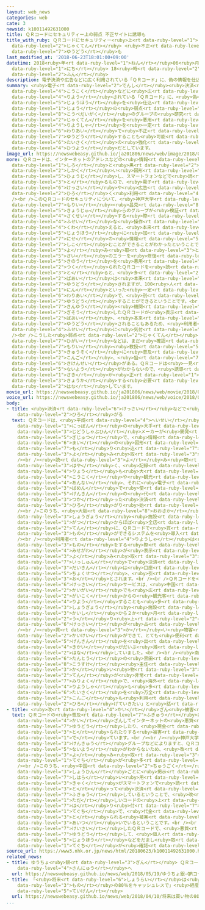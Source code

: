 ```yaml
---
layout: web_news
categories: web
cate: 3
newsid: k10011492631000
title: ＱＲコードにセキュリティー上の弱点 不正サイトに誘導も
title_with_ruby: ＱＲコードにセキュリティー<ruby>上<rt data-ruby-level="1">じょう</rt></ruby>の<ruby>弱点<rt
  data-ruby-level="2">じゃくてん</rt></ruby> <ruby>不正<rt data-ruby-level="4">ふせい</rt></ruby>サイトに<ruby>誘導<rt
  data-ruby-level="7">ゆうどう</rt></ruby>も
last_modified_at: '2018-06-23T18:01:00+09:00'
datetime: 2018<ruby>年<rt data-ruby-level="1">ねん</rt></ruby>06<ruby>月<rt data-ruby-level="1">がつ</rt></ruby>23<ruby>日<rt
  data-ruby-level="1">にち</rt></ruby> 18<ruby>時<rt data-ruby-level="2">じ</rt></ruby>01<ruby>分<rt
  data-ruby-level="2">ふん</rt></ruby>
description: 電子決済や広告などに広く利用されている「ＱＲコード」に、偽の情報を仕込むことができるセキュリティ上の弱点があることが、神戸大学のグループの研究でわかりました。この弱点を悪用すると、利用者を一定の割合で不正なサイトに誘導することも可能で、グループではセキュリティー対策の強化が必要だとしています。
summary: <ruby>電子<rt data-ruby-level="2">でんし</rt></ruby><ruby>決済<rt data-ruby-level="6">けっさい</rt></ruby>や<ruby>広告<rt
  data-ruby-level="4">こうこく</rt></ruby>などに<ruby>広<rt data-ruby-level="2">ひろ</rt></ruby>く<ruby>利用<rt
  data-ruby-level="4">りよう</rt></ruby>されている「ＱＲコード」に、<ruby>偽<rt data-ruby-level="7">にせ</rt></ruby>の<ruby>情報<rt
  data-ruby-level="5">じょうほう</rt></ruby>を<ruby>仕込<rt data-ruby-level="7">しこ</rt></ruby>むことができるセキュリティ<ruby>上<rt
  data-ruby-level="1">じょう</rt></ruby>の<ruby>弱点<rt data-ruby-level="2">じゃくてん</rt></ruby>があることが、<ruby>神戸大学<rt
  data-ruby-level="8">こうべだいがく</rt></ruby>のグループの<ruby>研究<rt data-ruby-level="3">けんきゅう</rt></ruby>でわかりました。この<ruby>弱点<rt
  data-ruby-level="2">じゃくてん</rt></ruby>を<ruby>悪用<rt data-ruby-level="3">あくよう</rt></ruby>すると、<ruby>利用者<rt
  data-ruby-level="4">りようしゃ</rt></ruby>を<ruby>一定<rt data-ruby-level="3">いってい</rt></ruby>の<ruby>割合<rt
  data-ruby-level="6">わりあい</rt></ruby>で<ruby>不正<rt data-ruby-level="4">ふせい</rt></ruby>なサイトに<ruby>誘導<rt
  data-ruby-level="7">ゆうどう</rt></ruby>することも<ruby>可能<rt data-ruby-level="5">かのう</rt></ruby>で、グループではセキュリティー<ruby>対策<rt
  data-ruby-level="6">たいさく</rt></ruby>の<ruby>強化<rt data-ruby-level="3">きょうか</rt></ruby>が<ruby>必要<rt
  data-ruby-level="4">ひつよう</rt></ruby>だとしています。
image_url: https://newswebeasy.github.io/ja201806/news/web/image/2018/06/23/K10011492631_1806231810_1806231811_01_03.jpg
more: ＱＲコードは、インターネットのアドレスなどの<ruby>情報<rt data-ruby-level="5">じょうほう</rt></ruby>を<ruby>白<rt
  data-ruby-level="1">しろ</rt></ruby>と<ruby>黒<rt data-ruby-level="2">くろ</rt></ruby>の<ruby>四角<rt
  data-ruby-level="2">しかく</rt></ruby>い<ruby>図形<rt data-ruby-level="2">ずけい</rt></ruby>として<ruby>表示<rt
  data-ruby-level="5">ひょうじ</rt></ruby>し、スマートフォンなどで<ruby>読<rt data-ruby-level="3">よ</rt></ruby>み<ruby>取<rt
  data-ruby-level="3">と</rt></ruby>るもので、<ruby>電子<rt data-ruby-level="2">でんし</rt></ruby><ruby>決済<rt
  data-ruby-level="6">けっさい</rt></ruby>や<ruby>広告<rt data-ruby-level="4">こうこく</rt></ruby>などに<ruby>広<rt
  data-ruby-level="2">ひろ</rt></ruby>く<ruby>利用<rt data-ruby-level="4">りよう</rt></ruby>されています。<br
  /><br />このＱＲコードのセキュリティについて、<ruby>神戸大学<rt data-ruby-level="8">こうべだいがく</rt></ruby>の<ruby>森井<rt
  data-ruby-level="7">もりい</rt></ruby><ruby>昌克<rt data-ruby-level="8">まさかつ</rt></ruby><ruby>教授<rt
  data-ruby-level="5">きょうじゅ</rt></ruby>らのグループが<ruby>検証<rt data-ruby-level="5">けんしょう</rt></ruby>したところ、コードを<ruby>作成<rt
  data-ruby-level="4">さくせい</rt></ruby>する<ruby>際<rt data-ruby-level="5">さい</rt></ruby>に<ruby>不正<rt
  data-ruby-level="4">ふせい</rt></ruby>な<ruby>操作<rt data-ruby-level="6">そうさ</rt></ruby>を<ruby>加<rt
  data-ruby-level="4">くわ</rt></ruby>えると、<ruby>本来<rt data-ruby-level="2">ほんらい</rt></ruby>の<ruby>情報<rt
  data-ruby-level="5">じょうほう</rt></ruby>に<ruby>加<rt data-ruby-level="4">くわ</rt></ruby>えて、<ruby>偽<rt
  data-ruby-level="7">にせ</rt></ruby>の<ruby>情報<rt data-ruby-level="5">じょうほう</rt></ruby>を<ruby>仕込<rt
  data-ruby-level="7">しこ</rt></ruby>むことができることがわかったということです。<br /><br />これはコードを<ruby>読<rt
  data-ruby-level="3">よ</rt></ruby>み<ruby>取<rt data-ruby-level="3">と</rt></ruby>る<ruby>際<rt
  data-ruby-level="5">さい</rt></ruby>のエラーを<ruby>修復<rt data-ruby-level="5">しゅうふく</rt></ruby>する<ruby>機能<rt
  data-ruby-level="5">きのう</rt></ruby>を<ruby>悪用<rt data-ruby-level="3">あくよう</rt></ruby>したもので、こうして<ruby>作<rt
  data-ruby-level="2">つく</rt></ruby>られたＱＲコードを<ruby>読<rt data-ruby-level="3">よ</rt></ruby>み<ruby>取<rt
  data-ruby-level="3">と</rt></ruby>ると、<ruby>多<rt data-ruby-level="2">おお</rt></ruby>くの<ruby>場合<rt
  data-ruby-level="2">ばあい</rt></ruby>は<ruby>本来<rt data-ruby-level="2">ほんらい</rt></ruby>のサイトに<ruby>誘導<rt
  data-ruby-level="7">ゆうどう</rt></ruby>されますが、100<ruby>人<rt data-ruby-level="1">にん</rt></ruby>に１<ruby>人<rt
  data-ruby-level="1">にん</rt></ruby>といった<ruby>一定<rt data-ruby-level="3">いってい</rt></ruby>の<ruby>割合<rt
  data-ruby-level="6">わりあい</rt></ruby>で、<ruby>別<rt data-ruby-level="4">べつ</rt></ruby>のサイトなどに<ruby>誘導<rt
  data-ruby-level="7">ゆうどう</rt></ruby>することができるということです。<br /><br />このため、<ruby>金融<rt
  data-ruby-level="7">きんゆう</rt></ruby><ruby>機関<rt data-ruby-level="4">きかん</rt></ruby>などにつながると<ruby>偽装<rt
  data-ruby-level="7">ぎそう</rt></ruby>したＱＲコードが<ruby>表示<rt data-ruby-level="5">ひょうじ</rt></ruby>されていた<ruby>場合<rt
  data-ruby-level="2">ばあい</rt></ruby>、<ruby>本来<rt data-ruby-level="2">ほんらい</rt></ruby>のサイトに<ruby>誘導<rt
  data-ruby-level="7">ゆうどう</rt></ruby>されることもあるため、<ruby>利用者<rt data-ruby-level="4">りようしゃ</rt></ruby>が<ruby>不正<rt
  data-ruby-level="4">ふせい</rt></ruby>に<ruby>気付<rt data-ruby-level="4">きづ</rt></ruby>きにくくなるおそれがあるということです。<br
  /><br />こうした<ruby>弱点<rt data-ruby-level="2">じゃくてん</rt></ruby>を<ruby>悪用<rt data-ruby-level="3">あくよう</rt></ruby>した<ruby>被害<rt
  data-ruby-level="7">ひがい</rt></ruby>などは、まだ<ruby>確認<rt data-ruby-level="7">かくにん</rt></ruby>されていないということですが、<ruby>森井<rt
  data-ruby-level="7">もりい</rt></ruby><ruby>教授<rt data-ruby-level="5">きょうじゅ</rt></ruby>は「ＱＲコードは<ruby>急速<rt
  data-ruby-level="3">きゅうそく</rt></ruby>に<ruby>普及<rt data-ruby-level="7">ふきゅう</rt></ruby>しているので、<ruby>今後<rt
  data-ruby-level="2">こんご</rt></ruby>、<ruby>狙<rt data-ruby-level="7">ねら</rt></ruby>われる<ruby>危険性<rt
  data-ruby-level="6">きけんせい</rt></ruby>がある。ＱＲコードは<ruby>一見<rt data-ruby-level="1">いっけん</rt></ruby>しただけでは<ruby>内容<rt
  data-ruby-level="5">ないよう</rt></ruby>がわからないので、<ruby>誘導<rt data-ruby-level="7">ゆうどう</rt></ruby>された<ruby>先<rt
  data-ruby-level="1">さき</rt></ruby>が<ruby>正<rt data-ruby-level="1">ただ</rt></ruby>しいかどうかチェックを<ruby>強化<rt
  data-ruby-level="3">きょうか</rt></ruby>する<ruby>必要<rt data-ruby-level="4">ひつよう</rt></ruby>がある」と<ruby>話<rt
  data-ruby-level="2">はな</rt></ruby>しています。
movie_url: https://newswebeasy.github.io/ja201806/news/web/movie/2018/06/23/k10011492631_201806231810_201806231811.mp4
voice_url: https://newswebeasy.github.io/ja201806/news/web/voice/2018/06/23/k10011492631_201806231810_201806231811.mp3
body:
- title: <ruby>決済<rt data-ruby-level="6">けっさい</rt></ruby>などで<ruby>利用<rt data-ruby-level="4">りよう</rt></ruby><ruby>広<rt
    data-ruby-level="2">ひろ</rt></ruby>がる
  text: ＱＲコードは、<ruby>平成<rt data-ruby-level="4">へいせい</rt></ruby>６<ruby>年<rt data-ruby-level="1">ねん</rt></ruby>に<ruby>日本<rt
    data-ruby-level="1">にっぽん</rt></ruby>の<ruby>大手<rt data-ruby-level="1">おおて</rt></ruby><ruby>自動車部品<rt
    data-ruby-level="3">じどうしゃぶひん</rt></ruby>メーカーが<ruby>開発<rt data-ruby-level="3">かいはつ</rt></ruby>した<ruby>技術<rt
    data-ruby-level="5">ぎじゅつ</rt></ruby>で、<ruby>情報<rt data-ruby-level="5">じょうほう</rt></ruby>を１<ruby>枚<rt
    data-ruby-level="6">まい</rt></ruby>の<ruby>図形<rt data-ruby-level="2">ずけい</rt></ruby>に<ruby>盛<rt
    data-ruby-level="7">も</rt></ruby>り<ruby>込<rt data-ruby-level="7">こ</rt></ruby>んでスマートフォンなどで<ruby>読<rt
    data-ruby-level="3">よ</rt></ruby>み<ruby>取<rt data-ruby-level="3">と</rt></ruby>ることができます。<br
    /><br /><ruby>読<rt data-ruby-level="3">よ</rt></ruby>み<ruby>取<rt data-ruby-level="3">と</rt></ruby>りが<ruby>速<rt
    data-ruby-level="3">はや</rt></ruby>く、<ruby>記録<rt data-ruby-level="4">きろく</rt></ruby>できるデータ<ruby>量<rt
    data-ruby-level="4">りょう</rt></ruby>も<ruby>大<rt data-ruby-level="1">おお</rt></ruby>きいため、<ruby>広告<rt
    data-ruby-level="4">こうこく</rt></ruby>や<ruby>観光<rt data-ruby-level="4">かんこう</rt></ruby><ruby>案内<rt
    data-ruby-level="4">あんない</rt></ruby>、それに<ruby>電子<rt data-ruby-level="2">でんし</rt></ruby>チケットなどさまざまな<ruby>場面<rt
    data-ruby-level="3">ばめん</rt></ruby>で<ruby>使<rt data-ruby-level="3">つか</rt></ruby>われているほか、<ruby>現金<rt
    data-ruby-level="5">げんきん</rt></ruby>の<ruby>代<rt data-ruby-level="3">か</rt></ruby>わりにＱＲコードを<ruby>使<rt
    data-ruby-level="3">つか</rt></ruby>った<ruby>決済<rt data-ruby-level="6">けっさい</rt></ruby>サービスも<ruby>広<rt
    data-ruby-level="3">ひろ</rt></ruby>がり<ruby>始<rt data-ruby-level="3">はじ</rt></ruby>めています。<br
    /><br />このうち、<ruby>大阪<rt data-ruby-level="8">おおさか</rt></ruby>・<ruby>難波<rt data-ruby-level="6">なんば</rt></ruby>の<ruby>商業<rt
    data-ruby-level="3">しょうぎょう</rt></ruby><ruby>施設<rt data-ruby-level="7">しせつ</rt></ruby>では、ことし４<ruby>月<rt
    data-ruby-level="1">がつ</rt></ruby>からほぼ<ruby>全店<rt data-ruby-level="3">ぜんてん</rt></ruby>のおよそ460<ruby>店<rt
    data-ruby-level="2">てん</rt></ruby>に、ＱＲコードで<ruby>買<rt data-ruby-level="3">か</rt></ruby>い<ruby>物<rt
    data-ruby-level="3">もの</rt></ruby>ができるシステムを<ruby>導入<rt data-ruby-level="5">どうにゅう</rt></ruby>しました。<br
    /><br /><ruby>利用者<rt data-ruby-level="4">りようしゃ</rt></ruby>は<ruby>買<rt data-ruby-level="3">か</rt></ruby>い<ruby>物<rt
    data-ruby-level="3">もの</rt></ruby>をする<ruby>際<rt data-ruby-level="5">さい</rt></ruby>に、<ruby>店側<rt
    data-ruby-level="4">みせがわ</rt></ruby>が<ruby>表示<rt data-ruby-level="5">ひょうじ</rt></ruby>したＱＲコードをスマートフォンで<ruby>読<rt
    data-ruby-level="3">よ</rt></ruby>み<ruby>取<rt data-ruby-level="3">と</rt></ruby>ることで<ruby>一瞬<rt
    data-ruby-level="7">いっしゅん</rt></ruby>で<ruby>決済<rt data-ruby-level="6">けっさい</rt></ruby>することができ、<ruby>代金<rt
    data-ruby-level="3">だいきん</rt></ruby>は<ruby>口座<rt data-ruby-level="6">こうざ</rt></ruby>から<ruby>直接<rt
    data-ruby-level="5">ちょくせつ</rt></ruby>、<ruby>引<rt data-ruby-level="3">ひ</rt></ruby>き<ruby>落<rt
    data-ruby-level="3">お</rt></ruby>とされます。<br /><br />ＱＲコードを<ruby>使<rt data-ruby-level="3">つか</rt></ruby>った<ruby>決済<rt
    data-ruby-level="6">けっさい</rt></ruby>サービスは、<ruby>中国<rt data-ruby-level="2">ちゅうごく</rt></ruby>など<ruby>海外<rt
    data-ruby-level="2">かいがい</rt></ruby>でも<ruby>広<rt data-ruby-level="2">ひろ</rt></ruby>がっていることから、<ruby>外国<rt
    data-ruby-level="2">がいこく</rt></ruby>からの<ruby>観光客<rt data-ruby-level="4">かんこうきゃく</rt></ruby>が<ruby>利用<rt
    data-ruby-level="4">りよう</rt></ruby>することも<ruby>多<rt data-ruby-level="2">おお</rt></ruby>いということで、この<ruby>商業<rt
    data-ruby-level="3">しょうぎょう</rt></ruby><ruby>施設<rt data-ruby-level="7">しせつ</rt></ruby>では<ruby>開始<rt
    data-ruby-level="3">かいし</rt></ruby>から２か<ruby>月<rt data-ruby-level="1">げつ</rt></ruby>で、<ruby>売<rt
    data-ruby-level="2">う</rt></ruby>り<ruby>上<rt data-ruby-level="2">あ</rt></ruby>げの４％をＱＲコードの<ruby>決済<rt
    data-ruby-level="6">けっさい</rt></ruby>が<ruby>占<rt data-ruby-level="7">し</rt></ruby>めたいうことです。<br
    /><br /><ruby>買<rt data-ruby-level="3">か</rt></ruby>い<ruby>物客<rt data-ruby-level="3">ものきゃく</rt></ruby>は「サッと<ruby>会計<rt
    data-ruby-level="2">かいけい</rt></ruby>ができて、とても<ruby>便利<rt data-ruby-level="4">べんり</rt></ruby>です。<ruby>現金<rt
    data-ruby-level="5">げんきん</rt></ruby>を<ruby>出<rt data-ruby-level="1">だ</rt></ruby>す<ruby>機会<rt
    data-ruby-level="4">きかい</rt></ruby>がだいぶ<ruby>減<rt data-ruby-level="5">へ</rt></ruby>りました」と<ruby>話<rt
    data-ruby-level="2">はな</rt></ruby>していました。<br /><br /><ruby>南海電鉄<rt data-ruby-level="3">なんかいでんてつ</rt></ruby>・なんばＣＩＴＹ<ruby>担当<rt
    data-ruby-level="6">たんとう</rt></ruby>の<ruby>黒田<rt data-ruby-level="2">くろだ</rt></ruby><ruby>康介<rt
    data-ruby-level="8">こうすけ</rt></ruby><ruby>主任<rt data-ruby-level="5">しゅにん</rt></ruby>は「スマートフォンさえあれば、<ruby>買<rt
    data-ruby-level="3">か</rt></ruby>い<ruby>物<rt data-ruby-level="3">もの</rt></ruby>ができるという<ruby>点<rt
    data-ruby-level="2">てん</rt></ruby>が<ruby>非常<rt data-ruby-level="5">ひじょう</rt></ruby>に<ruby>魅力<rt
    data-ruby-level="7">みりょく</rt></ruby>で、<ruby>海外<rt data-ruby-level="2">かいがい</rt></ruby>の<ruby>利用者<rt
    data-ruby-level="4">りようしゃ</rt></ruby>も<ruby>多<rt data-ruby-level="2">おお</rt></ruby>い。セキュリティー<ruby>対策<rt
    data-ruby-level="6">たいさく</rt></ruby>を<ruby>万全<rt data-ruby-level="7">ばんぜん</rt></ruby>にしたうえで、<ruby>今後<rt
    data-ruby-level="2">こんご</rt></ruby>も<ruby>利用<rt data-ruby-level="4">りよう</rt></ruby>を<ruby>広<rt
    data-ruby-level="2">ひろ</rt></ruby>げていきたい」と<ruby>話<rt data-ruby-level="2">はな</rt></ruby>していました。
- title: <ruby>改<rt data-ruby-level="4">かい</rt></ruby>ざん<ruby>被害<rt data-ruby-level="7">ひがい</rt></ruby>も
  text: ＱＲコードの<ruby>普及<rt data-ruby-level="7">ふきゅう</rt></ruby>に<ruby>伴<rt data-ruby-level="7">ともな</rt></ruby>って、ＱＲコードを<ruby>改<rt
    data-ruby-level="4">かい</rt></ruby>ざんしてインターネットの<ruby>悪質<rt data-ruby-level="5">あくしつ</rt></ruby>なサイトに<ruby>誘導<rt
    data-ruby-level="7">ゆうどう</rt></ruby>したり、<ruby>現金<rt data-ruby-level="5">げんきん</rt></ruby>がだまし<ruby>取<rt
    data-ruby-level="3">と</rt></ruby>られたりする<ruby>被害<rt data-ruby-level="7">ひがい</rt></ruby>も<ruby>出<rt
    data-ruby-level="1">で</rt></ruby>ています。<br /><br /><ruby>神戸大学<rt data-ruby-level="8">こうべだいがく</rt></ruby>の<ruby>研究<rt
    data-ruby-level="3">けんきゅう</rt></ruby>グループなどによりますと、ＱＲコードは<ruby>見<rt data-ruby-level="1">み</rt></ruby>ただけでは<ruby>内容<rt
    data-ruby-level="5">ないよう</rt></ruby>がわからないため、<ruby>改<rt data-ruby-level="4">かい</rt></ruby>ざんしたＱＲコードを<ruby>読<rt
    data-ruby-level="3">よ</rt></ruby>み<ruby>取<rt data-ruby-level="3">と</rt></ruby>らせる<ruby>手口<rt
    data-ruby-level="1">てぐち</rt></ruby>が<ruby>多<rt data-ruby-level="2">おお</rt></ruby>いということです。<br
    /><br />このうち、<ruby>中国<rt data-ruby-level="2">ちゅうごく</rt></ruby>ではスーパーで<ruby>商品<rt
    data-ruby-level="3">しょうひん</rt></ruby>ごとに<ruby>掲示<rt data-ruby-level="7">けいじ</rt></ruby>された<ruby>支払<rt
    data-ruby-level="7">しはら</rt></ruby>い<ruby>用<rt data-ruby-level="2">よう</rt></ruby>のＱＲコードを、<ruby>客<rt
    data-ruby-level="3">きゃく</rt></ruby>がスマートフォンで<ruby>読<rt data-ruby-level="3">よ</rt></ruby>み<ruby>取<rt
    data-ruby-level="3">と</rt></ruby>って<ruby>決済<rt data-ruby-level="6">けっさい</rt></ruby>するサービスが<ruby>普及<rt
    data-ruby-level="7">ふきゅう</rt></ruby>しているということで、<ruby>改<rt data-ruby-level="4">かい</rt></ruby>ざんしたＱＲコードを<ruby>正<rt
    data-ruby-level="1">ただ</rt></ruby>しいコードの<ruby>上<rt data-ruby-level="1">うえ</rt></ruby>から<ruby>貼<rt
    data-ruby-level="7">は</rt></ruby>り<ruby>付<rt data-ruby-level="7">つ</rt></ruby>ける<ruby>手口<rt
    data-ruby-level="1">てぐち</rt></ruby>で、<ruby>代金<rt data-ruby-level="3">だいきん</rt></ruby>をだまし<ruby>取<rt
    data-ruby-level="3">と</rt></ruby>られる<ruby>被害<rt data-ruby-level="7">ひがい</rt></ruby>も<ruby>相次<rt
    data-ruby-level="3">あいつ</rt></ruby>いでいるということです。<br /><br />また、<ruby>国内<rt data-ruby-level="2">こくない</rt></ruby>でもインターネットに<ruby>掲載<rt
    data-ruby-level="7">けいさい</rt></ruby>したＱＲコードで、<ruby>悪質<rt data-ruby-level="5">あくしつ</rt></ruby>なサイトに<ruby>誘導<rt
    data-ruby-level="7">ゆうどう</rt></ruby>して、<ruby>個人<rt data-ruby-level="5">こじん</rt></ruby><ruby>情報<rt
    data-ruby-level="5">じょうほう</rt></ruby>などをだまし<ruby>取<rt data-ruby-level="3">と</rt></ruby>ろうとする<ruby>手口<rt
    data-ruby-level="1">てぐち</rt></ruby>が<ruby>確認<rt data-ruby-level="7">かくにん</rt></ruby>されているということです。
source_url: https://www3.nhk.or.jp/news/html/20180623/k10011492631000.html
related_news:
- title: ゆうちょ<ruby>銀<rt data-ruby-level="3">ぎん</rt></ruby> ＱＲコード<ruby>決済<rt data-ruby-level="6">けっさい</rt></ruby>に<ruby>参入<rt
    data-ruby-level="4">さんにゅう</rt></ruby>へ
  url: https://newswebeasy.github.io/news/web/2018/05/19/ゆうちょ銀-QRコード決済に参入へ
- title: 「<ruby>将来<rt data-ruby-level="6">しょうらい</rt></ruby>は<ruby>買<rt data-ruby-level="3">か</rt></ruby>い<ruby>物<rt
    data-ruby-level="3">もの</rt></ruby>の80％をキャッシュレスで」<ruby>経産省<rt data-ruby-level="5">けいさんしょう</rt></ruby>が<ruby>提言<rt
    data-ruby-level="5">ていげん</rt></ruby>
  url: https://newswebeasy.github.io/news/web/2018/04/10/将来は買い物の80をキャッシュレスで経産省が提言
...
```

